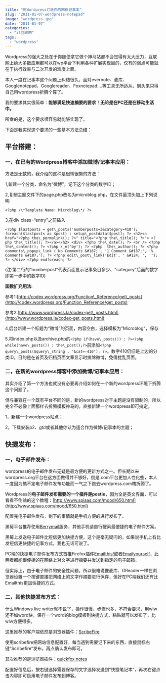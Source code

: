 ```yaml
---
title: "用Wordpress打造你的网络记事本"
slug: "2011-01-07-wordpress-notepad"
image: "wordpress.jpg"
date: "2011-01-07"
categories: 
  - "it互联网"
tags: 
  - "wordpress"
---
```


Wordpress的强大之处在于你随便拿它做个神马站都不会觉得有太大压力，互联网上绝大多数应用都可以在wp平台下利用各种扩展实现目的，仅有的弱点可能就在于执行效率与二次开发的难度上面。

本人一度在记事本这个问题上纠结很久，面对evernote、麦库、Googlenotepad、Googlereader、Foxnotepad....等工具无所适从，到头来只得自己用wordpress折腾个算了。

我的要求其实很简单：**能够满足快速摘要的要求！无论是在PC还是在移动生活中。**

所幸的是，这个要求很容易就能够实现了。

下面是我实现这个要求的一些基本方法总结： 

## 平台搭建：

### 一，在已有的Wordpress博客中添加微博/记事本应用：

方法是无数的，我介绍的这种是很懒很懒的方法：

1,新建一个分类，命名为“微博”，记下这个分类的数字ID；

2,复制主题文件下的page.php改名为microblog.php，在文件最顶头加上下列说明

```
<?php /\*Template Name: Microblog\*/ ?>
```

3,在div class=“entry”之前插入

```
<?php $lastposts = get\_posts('numberposts=3&category=410'); foreach($lastposts as $post) : setup\_postdata($post); ?> <h2><a href="<?php the\_permalink(); ?>" title="<?php the\_title(); ?>"> <?php the\_title(); ?></a></h2> <div> <?php the\_date(); ?> <br /> <?php the\_content(); ?> <?php \_e('by'); ?> <?php  the\_author(); ?> <?php comments\_popup\_link ('No Comments &#187;', '1 Comment &#187;', '% Comments &#187;'); ?> <?php edit\_post\_link('Edit', ' &#124; ', ''); ?> </div> <?php endforeach; ?>
```

(注:第二行的“numberpost”代表页面显示记事条目多少、"category"后面的数字即第一步中的数字ID)

**函数扩充用法:**

参考1:[http://codex.wordpress.org/Function\_Reference/get\_posts](http://codex.wordpress.org/Function_Reference/get_posts)

参考2:[http://www.wordpress.la/codex-get\_posts.html](http://www.wordpress.la/codex-get_posts.html)

4,后台新建一个标题为“微博”的页面，内容空白，选择模板为"Microblog"，保存

5,将index.php以及archive.php的`<?php if(have\_posts()) : ?><?php while(have\_posts()) : the\_post();?>`前添加`<?php query\_posts($query\_string . '&cat=-410'); ?>`。数字410仍旧是上边的分类ID，目的是在首页及归档页面文章显示时排除微博，免得扰乱页面。

### 二，在新的wordpress博客中添加微博/记事本应用：

其实介绍了第一个方法也就没有必要再介绍如何在一个新的wordpress环境下折腾这个问题了。

但与兼容在一个既有平台不同的是，新的wordpress对于主题是没有限制的，所以完全不必像上面那样去折腾模板神马的，直接新建一个wordpress即可搞定。

1，新建一个wordpress站点；

2，下载安装p2、gtd或者其他你认为适合作为微博/记事本的主题；

## 快捷发布：

### 一，电子邮件发布：

wordpress的电子邮件发布无疑是最方便的更新方式之一。但长期以来wordpress.org平台在这方面做得并不够好，倒是.com平台更加人性化些，本人一度因为搞不定电子邮件发布功能而一气之下跑去wordpress.com瞎折腾了。

Wordpress的**电子邮件发布需要的一个插件是postie**，因为全是英文界面，可以看看不倒翁的这个教程：[http://www.spiaas.com/mood/650.html](http://www.spiaas.com/mood/650.html)

配置完电子邮件发布，剩下的事情就是手机方便的进行发布了。

黑莓平台推荐使用[Berrymail](http://berrymail.cn)服务，其他手机请自行搜索最便捷的电子邮件方案。

黑莓上发送电子邮件比短信更加快捷方便，这个是毫无疑问的，如果说手机上有比发短信更快捷的记事方式，我也无话可说了。

PC端的快捷电子邮件发布方式首推Firefox插件[Emailthis!](https://addons.mozilla.org/zh-CN/firefox/addon/3102/)或者[Emailyourself](https://addons.mozilla.org/zh-CN/firefox/addon/10300/)，此两者都能很便捷的在网络上对文字进行摘要并发送到指定的电子邮箱。

但实际上，由于电子邮件的安全性问题，所以很难说像麦库、GReader一样在浏览器设置一个按键直接把网络上的文字作摘要进行保存，但好在PC端我们还有比Emailthis更加快捷的方式。 

### 二，其他快捷发布方式：

什么Windows live writer就不说了，操作很慢，步骤也多，不符合要求，用wlw还不如word快，保存一个word的blog模板到快捷方式，粘贴就可以发布了，比wlw方便得多。

这里推荐的客户端依然是浏览器插件：[ScribeFire](https://addons.mozilla.org/zh-CN/firefox/addon/1730/ )

使用scribefire把网站信息配置好，每当遇到需要记下来的东西，直接鼠标右键“Scribefire”发布，再点确认发布即可。

其次推荐的是浏览器插件：[quickfox notes](https://addons.mozilla.org/zh-CN/firefox/addon/13572/)

配置好信息后，按右键选择需要保存的文字选择发送到“快捷笔记本”，再次右键点击内容即可启用电子邮件发布到博客。
